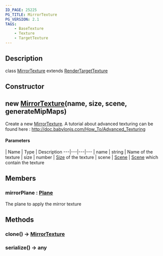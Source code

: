 ```yaml
---
ID_PAGE: 25225
PG_TITLE: MirrorTexture
PG_VERSION: 2.1
TAGS:
    - BaseTexture
    - Texture
    - TargetTexture
---
```

## Description

class [MirrorTexture](/classes/2.5/MirrorTexture) extends [RenderTargetTexture](/classes/2.5/RenderTargetTexture)



## Constructor

## new [MirrorTexture](/classes/2.5/MirrorTexture)(name, size, scene, generateMipMaps)

Create a new [MirrorTexture](/classes/2.5/MirrorTexture).
A tutorial about advanced texturing can be found here : http://doc.babylonjs.com/How_To/Advanced_Texturing

#### Parameters
 | Name | Type | Description
---|---|---|---
 | name | string |     Name of the texture
 | size | number |     [Size](/classes/2.5/Size) of the texture
 | scene | [Scene](/classes/2.5/Scene) |     [Scene](/classes/2.5/Scene) which contain the texture
## Members

### mirrorPlane : [Plane](/classes/2.5/Plane)

The plane to apply the mirror texture

## Methods

### clone() &rarr; [MirrorTexture](/classes/2.5/MirrorTexture)


### serialize() &rarr; any


